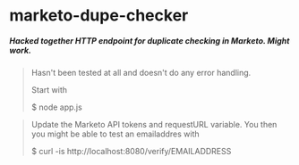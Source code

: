 # marketo-dupe-checker
##### Hacked together HTTP endpoint for duplicate checking in Marketo. Might work.
>
> Hasn't been tested at all and doesn't do any error handling.
> 
> Start with
>
> $ node app.js

> Update the Marketo API tokens and requestURL variable. You then you might be able to test an emailaddres with
>
> $ curl -is http://localhost:8080/verify/EMAILADDRESS
